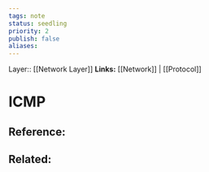 ```yaml
---
tags: note
status: seedling
priority: 2
publish: false
aliases: 
---
```

Layer:: [[Network Layer]]
**Links:** [[Network]] | [[Protocol]]
# ICMP


## Reference:

## Related: